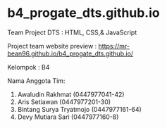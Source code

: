 # b4_progate_dts.github.io

Team Project DTS : HTML, CSS,& JavaScript

Project team website preview : https://mr-bean96.github.io/b4_progate_dts.github.io/

Kelompok : B4

Nama Anggota Tim:
1. Awaludin Rakhmat         (0447977041-42)
2. Aris Setiawan            (0447977201-30)
3. Bintang Surya Tryatmojo  (0447977161-64)
4. Devy Mutiara Sari        (0447977160-8)
